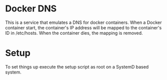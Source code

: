 Docker DNS
==========

This is a service that emulates a DNS for docker containers. When a Docker container start, the container's IP address will be mapped to the container's ID in /etc/hosts. When the container dies, the mapping is removed.

Setup
=====
To set things up execute the setup script as root on a SystemD based system.

